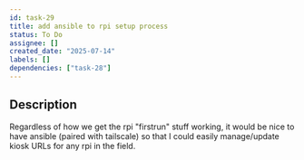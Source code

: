 ```yaml
---
id: task-29
title: add ansible to rpi setup process
status: To Do
assignee: []
created_date: "2025-07-14"
labels: []
dependencies: ["task-28"]
---
```


## Description

Regardless of how we get the rpi "firstrun" stuff working, it would be nice to
have ansible (paired with tailscale) so that I could easily manage/update kiosk
URLs for any rpi in the field.
